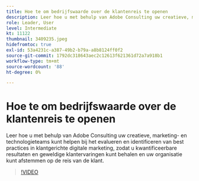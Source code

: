 ```yaml
---
title: Hoe te om bedrijfswaarde over de klantenreis te openen
description: Leer hoe u met behulp van Adobe Consulting uw creatieve, marketing- en technologieteams kunt helpen bij het evalueren en identificeren van best practices in klantgerichte digitale marketing, zodat u kwantificeerbare resultaten en geweldige klantervaringen kunt behalen en uw organisatie kunt afstemmen op de reis van de klant.
role: Leader, User
level: Intermediate
kt: 11122
thumbnail: 3409235.jpeg
hidefromtoc: true
exl-id: 53a4231c-a387-49b2-b79a-a8b8124ff0f2
source-git-commit: 1792dc318643aec2c12613f621361d72a7a918b1
workflow-type: tm+mt
source-wordcount: '88'
ht-degree: 0%

---
```


# Hoe te om bedrijfswaarde over de klantenreis te openen

Leer hoe u met behulp van Adobe Consulting uw creatieve, marketing- en technologieteams kunt helpen bij het evalueren en identificeren van best practices in klantgerichte digitale marketing, zodat u kwantificeerbare resultaten en geweldige klantervaringen kunt behalen en uw organisatie kunt afstemmen op de reis van de klant.

>[!VIDEO](https://video.tv.adobe.com/v/3409235/?quality=12&learn=on)
